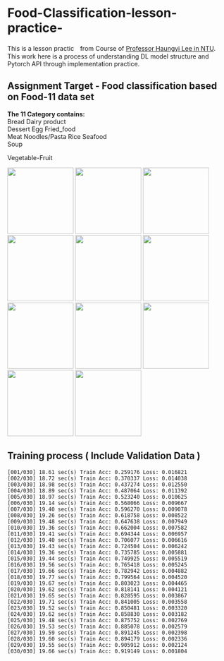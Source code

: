 # Food-Classification-lesson-practice-
This is a lesson practic　from Course of <a href="https://speech.ee.ntu.edu.tw/~tlkagk/courses.html">Professor Haungyi Lee in NTU</a>.
This work here is a process of understanding DL model structure and Pytorch API through implementation practice.  


## Assignment Target - Food classification based on Food-11 data set  
**The 11 Category contains:**  
Bread Dairy product  
Dessert Egg Fried_food  
Meat Noodles/Pasta Rice Seafood  
Soup

Vegetable-Fruit
<p float="left">
<img src="https://user-images.githubusercontent.com/55873158/124389273-fe47bd00-dd18-11eb-8824-b798b43cc48c.jpg" width="150" height="150" >
<img src="https://user-images.githubusercontent.com/55873158/124389304-14557d80-dd19-11eb-904b-7711d6625a82.jpg" width="150" height="150" >
<img src="https://user-images.githubusercontent.com/55873158/124389311-18819b00-dd19-11eb-82b4-6a4719fd2b37.jpg" width="150" height="150" >
<img src="https://user-images.githubusercontent.com/55873158/124389322-21726c80-dd19-11eb-90dc-c4b2a6e40ded.jpg" width="150" height="150" >
<img src="https://user-images.githubusercontent.com/55873158/124389328-27684d80-dd19-11eb-9f27-f46b628ab89c.jpg" width="150" height="150" >
<img src="https://user-images.githubusercontent.com/55873158/124389332-2c2d0180-dd19-11eb-8520-068ddc95093f.jpg" width="150" height="150" >
<img src="https://user-images.githubusercontent.com/55873158/124389338-32bb7900-dd19-11eb-924d-ed660e4ae4d9.jpg" width="150" height="150" >
<img src="https://user-images.githubusercontent.com/55873158/124389342-35b66980-dd19-11eb-9fae-0fde08816f20.jpg" width="150" height="150" >
<img src="https://user-images.githubusercontent.com/55873158/124389377-5979af80-dd19-11eb-9d32-99d1b8a84aef.jpg" width="150" height="150" >
<img src="https://user-images.githubusercontent.com/55873158/124389348-3e0ea480-dd19-11eb-9c41-3d232bae18c1.jpg" width="150" height="150" >
<img src="https://user-images.githubusercontent.com/55873158/124389385-61d1ea80-dd19-11eb-9c7c-6a780d1276d6.jpg" width="150" height="150" >
</p>

## Training process ( Include Validation Data )

    [001/030] 18.61 sec(s) Train Acc: 0.259176 Loss: 0.016821
    [002/030] 18.72 sec(s) Train Acc: 0.370337 Loss: 0.014038
    [003/030] 18.98 sec(s) Train Acc: 0.437274 Loss: 0.012550
    [004/030] 18.89 sec(s) Train Acc: 0.487064 Loss: 0.011392
    [005/030] 18.97 sec(s) Train Acc: 0.523240 Loss: 0.010625
    [006/030] 19.14 sec(s) Train Acc: 0.568066 Loss: 0.009667
    [007/030] 19.40 sec(s) Train Acc: 0.596270 Loss: 0.009078
    [008/030] 19.26 sec(s) Train Acc: 0.618758 Loss: 0.008522
    [009/030] 19.48 sec(s) Train Acc: 0.647638 Loss: 0.007949
    [010/030] 19.36 sec(s) Train Acc: 0.662004 Loss: 0.007582
    [011/030] 19.41 sec(s) Train Acc: 0.694344 Loss: 0.006957
    [012/030] 19.40 sec(s) Train Acc: 0.706077 Loss: 0.006616
    [013/030] 19.43 sec(s) Train Acc: 0.724504 Loss: 0.006242
    [014/030] 19.36 sec(s) Train Acc: 0.735785 Loss: 0.005881
    [015/030] 19.44 sec(s) Train Acc: 0.749925 Loss: 0.005519
    [016/030] 19.56 sec(s) Train Acc: 0.765418 Loss: 0.005245
    [017/030] 19.66 sec(s) Train Acc: 0.782942 Loss: 0.004882
    [018/030] 19.77 sec(s) Train Acc: 0.799564 Loss: 0.004520
    [019/030] 19.67 sec(s) Train Acc: 0.803023 Loss: 0.004465
    [020/030] 19.62 sec(s) Train Acc: 0.818141 Loss: 0.004121
    [021/030] 19.65 sec(s) Train Acc: 0.828595 Loss: 0.003867
    [022/030] 19.71 sec(s) Train Acc: 0.841005 Loss: 0.003558
    [023/030] 19.52 sec(s) Train Acc: 0.850481 Loss: 0.003320
    [024/030] 19.62 sec(s) Train Acc: 0.858830 Loss: 0.003182
    [025/030] 19.48 sec(s) Train Acc: 0.875752 Loss: 0.002769
    [026/030] 19.53 sec(s) Train Acc: 0.885078 Loss: 0.002579
    [027/030] 19.59 sec(s) Train Acc: 0.891245 Loss: 0.002398
    [028/030] 19.60 sec(s) Train Acc: 0.894179 Loss: 0.002336
    [029/030] 19.55 sec(s) Train Acc: 0.905912 Loss: 0.002124
    [030/030] 19.66 sec(s) Train Acc: 0.919149 Loss: 0.001804



